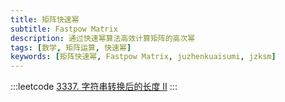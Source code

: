 ```yaml
---
title: 矩阵快速幂
subtitle: Fastpow Matrix
description: 通过快速幂算法高效计算矩阵的高次幂
tags: [数学, 矩阵运算, 快速幂]
keywords: [矩阵快速幂, Fastpow Matrix, juzhenkuaisumi, jzksm]
---
```


:::leetcode
[3337. 字符串转换后的长度 II](https://leetcode.cn/problems/total-characters-in-string-after-transformations-ii/)
:::
